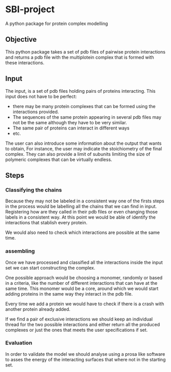 # SBI-project
A python package for protein complex modelling

## Objective

This python package takes a set of pdb files of pairwise protein interactions
and returns a pdb file with the multiplotein complex that is formed with these
interactions.

## Input

The input, is a set of pdb files holding pairs of proteins interacting. This
input does not have to be perfect:

* there may be many protein complexes that can be formed using the interactions provided.
* The sequences of the same protein appearing in several pdb files may not be the same although they have to be very
similar.
* The same pair of proteins can interact in different ways
* etc.

The user can also introduce some information about the output that wants to
obtain, For instance, the user may indicate the stoichiometry of the final
complex. They can also provide a limit of subunits limiting the size of
polymeric complexes that can be virtually endless.

## Steps

### Classifying the chains

Because they may not be labeled in a consistent way one of the firsts steps in
the process would be labelling all the chains that we can find in input.
Registering how are they called in their pdb files or even changing those labels
in a consistent way. At this point we would be able of identify the interactions
that stablish every protein.

We would also need to check which interactions are possible at the same time.

###  assembling

Once we have processed and classified all the interactions inside the input set
we can start constructing the complex.

One possible approach would be choosing a monomer, randomly or based in a
criteria, like the number of different interactions that can have at the same
time. This monomer would be a core, around which we would start adding proteins
in the same way they interact in the pdb file.

Every time we add a protein we would have to check if there is a crash with
another protein already added.

If we find a pair of exclusive interactions we should keep an individual thread
for the two possible interactions and either return all the produced complexes
or just the ones that meets the user specifications if set.

### Evaluation

In order to validate the model we should analyse using a prosa like software to
asses the energy of the interacting surfaces that where not in the starting set.


